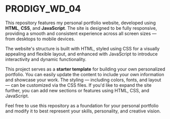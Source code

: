 # PRODIGY_WD_04

This repository features my personal portfolio website, developed using **HTML**, **CSS**, and **JavaScript**. The site is designed to be fully responsive, providing a smooth and consistent experience across all screen sizes — from desktops to mobile devices.

The website's structure is built with HTML, styled using CSS for a visually appealing and flexible layout, and enhanced with JavaScript to introduce interactivity and dynamic functionality.

This project serves as a **starter template** for building your own personalized portfolio. You can easily update the content to include your own information and showcase your work. The styling — including colors, fonts, and layout — can be customized via the CSS files. If you'd like to expand the site further, you can add new sections or features using HTML, CSS, and JavaScript.

Feel free to use this repository as a foundation for your personal portfolio and modify it to best represent your skills, personality, and creative vision.

